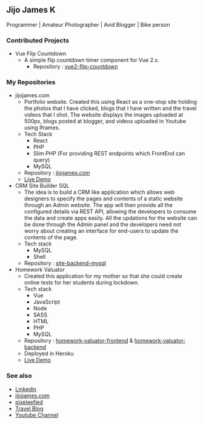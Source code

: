 ## Jijo James K  

Programmer | Amateur Photographer | Avid Blogger | Bike person


### Contributed Projects
- Vue Filp Countdown
  - A simple flip countdown timer component for Vue 2.x.  
    - Repository : [vue2-flip-countdown](https://github.com/philipjkim/vue2-flip-countdown)

### My Repositories  
- jijojames.com
  - Portfolio website. Created this using React as a one-stop site holding the photos that I have clicked, blogs that I have written and the travel videos that I shot. The website displays the images uploaded at 500px, blogs posted at blogger, and videos uploaded in Youtube using Iframes.
  - Tech Stack
    - React
    - PHP
    - Slim PHP (For providing REST endpoints which FrontEnd can query)
    - MySQL
  - Repository : [jijojames.com](https://github.com/jijojames18/jijojames.com)
  - [Live Demo](https://jijojames.com)
- CRM Site Builder SQL
  - The idea is to build a CRM like application which allows web designers to specify the pages and contents of a static website through an Admin website. The app will then provide all the configured details via REST API, allowing the developers to consume the data and create apps easily. All the updations for the website can be done through the Admin panel and the developers need not worry about creating an interface for end-users to update the contents of the page.
  - Tech stack
    - MySQL
    - Shell
  - Repository : [site-backend-mysql](https://github.com/jijojames18/site-backend-mysql)
- Homework Valuator
  - Created this application for my mother so that she could create online tests for her students during lockdown.
  - Tech stack
    - Vue
    - JavaScript
    - Node
    - SASS
    - HTML
    - PHP
    - MySQL
  - Repository : [homework-valuator-frontend](https://github.com/jijojames18/homework-valuator-frontend) & [homework-valuator-backend](https://github.com/jijojames18/homework-valuator-backend)
  - Deployed in Heroku
  - [Live Demo](https://secret-ridge-89685.herokuapp.com/1)

### See also
- [Linkedin](https://in.linkedin.com/public-profile/in/jijojames18)  
- [jijojames.com](https://jijojames.com)  
- [pixeleefied](https://www.instagram.com/pixeleefied/)  
- [Travel Blog](https://traveloguebyme.blogspot.com/)
- [Youtube Channel](https://www.youtube.com/channel/UCio5ZAjlKr-ncg5owzIkn9Q)
